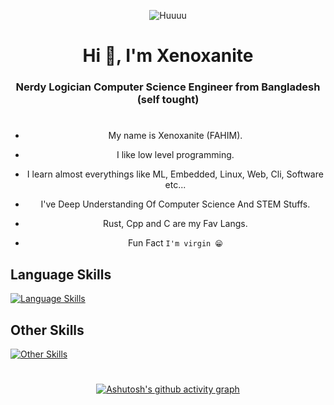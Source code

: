 <div align="center">
  
![Huuuu]([https://raw.githubusercontent.com/xenoxanite/.emacs.d/main/assets/logo.jpg](https://avatars.githubusercontent.com/u/137907119?v=4))
  
<h1 align="center">Hi 👋, I'm Xenoxanite</h1>


<h3 align="center">Nerdy Logician Computer Science Engineer from Bangladesh (self tought)</h3>

#

- My name is Xenoxanite (FAHIM).

- I like low level programming.

- I learn almost everythings like ML, Embedded, Linux, Web, Cli, Software etc...

- I've Deep Understanding Of Computer Science And STEM Stuffs.

- Rust, Cpp and C are my Fav Langs.

- Fun Fact ```I'm virgin 😁```

<div align="left">

## Language Skills

[![Language Skills](https://skillicons.dev/icons?i=rust,c,cpp,py,lua,bash,js,ts,md,html,css&theme=dark)](https://skillicons.dev)

## Other Skills

[![Other Skills](https://skillicons.dev/icons?i=linux,nix,git,github,vim,neovim,emacs,firebase,react,next,nodejs,express,mongodb,tauri&theme=dark)](https://skillicons.dev)


</div>

#

[![Ashutosh's github activity graph](https://github-readme-activity-graph.vercel.app/graph?username=xenoxanite&theme=react-dark)](https://github.com/ashutosh00710/github-readme-activity-graph)
